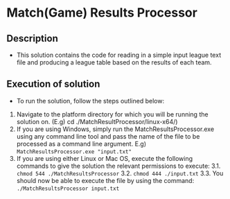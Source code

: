 ﻿# Match(Game) Results Processor

## Description
 - This solution contains the code for reading in a simple input league text file and producing a league table based on the results of each team.
## Execution of solution
- To run the solution, follow the steps outlined below:
1. Navigate to the platform directory for which you will be running the solution on. (E.g) cd ./MatchResultProcessor/linux-x64/)
2. If you are using Windows, simply run the MatchResultsProcessor.exe using any command line tool and pass the name of the file to be processed as a command line argument.
   E.g) ``` MatchResultsProcessor.exe "input.txt" ```
3. If you are using either Linux or Mac OS, execute the following commands to give the solution the relevant permissions to execute:
	3.1. ``` chmod 544 ./MatchResultsProcessor ```
	3.2. ``` chmod 444 ./input.txt ```
	3.3. You should now be able to execute the file by using the command: ``` ./MatchResultsProcessor input.txt ```